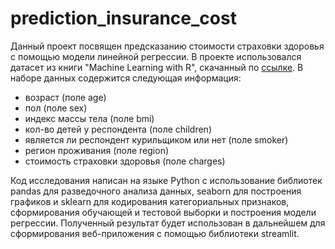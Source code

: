# prediction_insurance_cost

Данный проект посвящен предсказанию стоимости страховки здоровья с помощью модели линейной регрессии. В проекте использовался датасет из книги "Machine Learning with R", скачанный по [ссылке](https://github.com/stedy/Machine-Learning-with-R-datasets/blob/master/insurance.csv). В наборе данных содержится следующая информация:

- возраст (поле age)
- пол (поле sex)
- индекс массы тела (поле bmi)
- кол-во детей у респондента (поле children)
- является ли респондент курильщиком или нет (поле smoker)
- регион проживания (поле region)
- стоимость страховки здоровья (поле charges)

Код исследования написан на языке Python с использование библиотек pandas для разведочного анализа данных, seaborn для построения графиков и sklearn для кодирования категориальных признаков, сформирования обучающей и тестовой выборки и построения модели регрессии. Полученный результат будет использован в дальнейшем для сформирования веб-приложения с помощью библиотеки streamlit.
